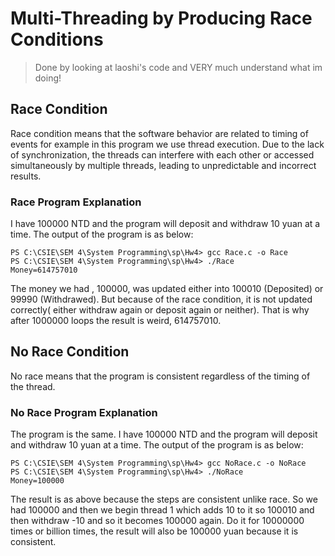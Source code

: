 # Multi-Threading by Producing Race Conditions
 > Done by looking at laoshi's code and VERY much understand what im doing!
## Race Condition

Race condition means that the software behavior are related to timing of events for example in this program we use thread execution. Due to the lack of synchronization, the threads can interfere with each other or accessed simultaneously by multiple threads, leading to unpredictable and incorrect results. 

### Race Program Explanation   

I have 100000 NTD and the program will deposit and withdraw 10 yuan at a time. The output of the program is as below:

```
PS C:\CSIE\SEM 4\System Programming\sp\Hw4> gcc Race.c -o Race
PS C:\CSIE\SEM 4\System Programming\sp\Hw4> ./Race
Money=614757010
```
The money we had , 100000, was updated either into 100010 (Deposited) or 99990 (Withdrawed). But because of the race condition, it is not updated correctly( either withdraw again or deposit again or neither). That is why after 1000000 loops the result is weird, 614757010.

## No Race Condition

No race means that the program is consistent regardless of the timing of the thread.   

### No Race Program Explanation    

The program is the same. I have 100000 NTD and the program will deposit and withdraw 10 yuan at a time. The output of the program is as below:

```
PS C:\CSIE\SEM 4\System Programming\sp\Hw4> gcc NoRace.c -o NoRace
PS C:\CSIE\SEM 4\System Programming\sp\Hw4> ./NoRace
Money=100000
```
The result is as above because the steps are consistent unlike race. So we had 100000 and then we begin thread 1 which adds 10 to it so 100010 and then withdraw -10 and so it becomes 100000 again. Do it for 10000000 times or billion times, the result will also be 100000 yuan because it is consistent.